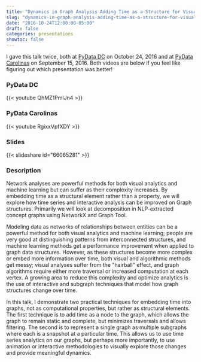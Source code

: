 ```yaml
---
title: "Dynamics in Graph Analysis Adding Time as a Structure for Visual and Statistical Insight"
slug: "dynamics-in-graph-analysis-adding-time-as-a-structure-for-visual-and-statistical-insight"
date: "2016-10-24T12:00:00-05:00"
draft: false
categories: presentations
showtoc: false
---
```


I gave this talk twice, both at [PyData DC](http://pydata.org/dc2016/schedule/presentation/36/) on October 24, 2016 and at [PyData Carolinas](http://pydata.org/carolinas2016/schedule/presentation/39/) on September 15, 2016. Both videos are below if you feel like figuring out which presentation was better!

### PyData DC

{{< youtube QhMZ1PmlJn4 >}}

### PyData Carolinas

{{< youtube RgixxVpfXDY >}}

### Slides

{{< slideshare id="66065281" >}}

### Description

Network analyses are powerful methods for both visual analytics and machine learning but can suffer as their complexity increases. By embedding time as a structural element rather than a property, we will explore how time series and interactive analysis can be improved on Graph structures. Primarily we will look at decomposition in NLP-extracted concept graphs using NetworkX and Graph Tool.

Modeling data as networks of relationships between entities can be a powerful method for both visual analytics and machine learning; people are very good at distinguishing patterns from interconnected structures, and machine learning methods get a performance improvement when applied to graph data structures. However, as these structures become more complex or embed more information over time, both visual and algorithmic methods get messy; visual analyses suffer from the "hairball" effect, and graph algorithms require either more traversal or increased computation at each vertex. A growing area to reduce this complexity and optimize analytics is the use of interactive and subgraph techniques that model how graph structures change over time.

In this talk, I demonstrate two practical techniques for embedding time into graphs, not as computational properties, but rather as structural elements. The first technique is to add time as a node to the graph, which allows the graph to remain static and complete, but minimizes traversals and allows filtering. The second is to represent a single graph as multiple subgraphs where each is a snapshot at a particular time. This allows us to use time series analytics on our graphs, but perhaps more importantly, to use animation or interactive methodologies to visually explore those changes and provide meaningful dynamics.

